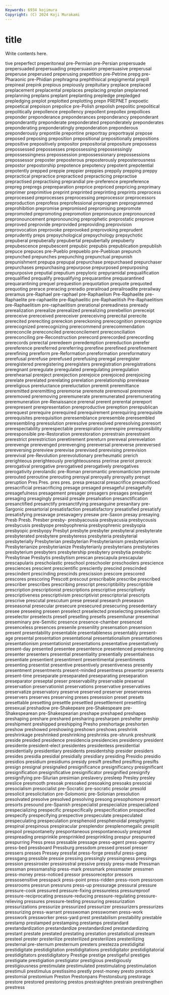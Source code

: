 ```yaml
---
Keywords: 6934 kojimura
Copyright: (C) 2024 Koji Murakami
---
```


# title

Write contents here.



tive preperfect preperitoneal
pre-Permian pre-Persian prepersuade prepersuaded prepersuading prepersuasion prepersuasive preperusal preperuse preperused
preperusing prepetition pre-Petrine prepg pre-Pharaonic pre-Phidian prephragma prephthisical prepigmental prepill
prepineal prepink prepious prepiously prepituitary preplace preplaced preplacement preplacental preplaces
preplacing preplan preplanned preplanning preplans preplant preplanting prepledge prepledged prepledging
preplot preplotted preplotting prepn PREPNET prepoetic prepoetical prepoison prepolice pre-Polish
prepolish prepolitic prepolitical prepolitically prepollence prepollency prepollent prepollex prepollices preponder
preponderance preponderances preponderancy preponderant preponderantly preponderate preponderated preponderately preponderates preponderating
preponderatingly preponderation preponderous preponderously prepontile prepontine preportray preportrayal prepose preposed
preposing preposition prepositional prepositionally prepositions prepositive prepositively prepositor prepositorial prepositure
prepossess prepossessed prepossesses prepossessing prepossessingly prepossessingness prepossession prepossessionary prepossessions prepossessor
preposter preposterous preposterously preposterousness prepostor prepostorship prepotence prepotency prepotent prepotential
prepotently prepped preppie preppier preppies preppily prepping preppy prepractical prepractice
prepracticed prepracticing prepractise prepractised prepractising preprandial pre-preference prepreference prepreg prepregs
prepreparation preprice prepriced prepricing preprimary preprimer preprimitive preprint preprinted preprinting
preprints preprocess preprocessed preprocesses preprocessing preprocessor preprocessors preproduction preprofess preprofessional
preprogram preprogrammed preprohibition prepromise prepromised prepromising prepromote prepromoted prepromoting prepromotion
prepronounce prepronounced prepronouncement prepronouncing preprophetic preprostatic preprove preproved preprovide preprovided
preproviding preprovision preprovocation preprovoke preprovoked preprovoking preprudent preprudently preps prepsychological
prepsychology prepsychotic prepuberal prepuberally prepubertal prepubertally prepuberty prepubescence prepubescent prepubic
prepubis prepublication prepublish prepuce prepuces pre-Pueblo prepueblo pre-Puebloan prepunch prepunched
prepunches prepunching prepunctual prepunish prepunishment prepupa prepupal prepurchase prepurchased prepurchaser
prepurchases prepurchasing prepurpose prepurposed prepurposing prepurposive preputial preputium prepyloric prepyramidal
prequalification prequalified prequalify prequalifying prequarantine prequarantined prequarantining prequel prequestion prequotation
prequote prequoted prequoting prerace preracing preradio prerailroad prerailroadite prerailway preramus
pre-Raphael pre-raphael pre-Raphaelism Pre-Raphaelite pre-Raphaelite pre-raphaelite pre-Raphaelitic pre-Raphaelitish Pre-Raphaelitism pre-Raphaelitism
pre-raphaelitism prerational prereadiness preready prerealization prerealize prerealized prerealizing prerebellion prereceipt
prereceive prereceived prereceiver prereceiving prerecital prerecite prerecited prereciting prereckon prereckoning
prerecognition prerecognize prerecognized prerecognizing prerecommend prerecommendation prereconcile prereconciled prereconcilement prereconciliation
prereconciling pre-Reconstruction prerecord prerecorded prerecording prerecords prerectal preredeem preredemption prereduction
prerefer prereference prereferred prereferring prerefine prerefined prerefinement prerefining prereform pre-Reformation
prereformation prereformatory prerefusal prerefuse prerefused prerefusing preregal preregister preregistered preregistering
preregisters preregistration preregistrations preregnant preregulate preregulated preregulating preregulation prerehearsal prereject
prerejection prerejoice prerejoiced prerejoicing prerelate prerelated prerelating prerelation prerelationship prerelease
prereligious prereluctance prereluctation preremit preremittance preremitted preremitting preremorse preremote preremoval
preremove preremoved preremoving preremunerate preremunerated preremunerating preremuneration pre-Renaissance prerenal prerent
prerental prereport prerepresent prerepresentation prereproductive prereption prerepublican prerequest prerequire prerequired
prerequirement prerequiring prerequisite prerequisites prerequisition preresemblance preresemble preresembled preresembling preresolution
preresolve preresolved preresolving preresort prerespectability prerespectable prerespiration prerespire preresponsibility preresponsible
pre-Restoration prerestoration prerestrain prerestraint prerestrict prerestriction preretirement prereturn prereveal prerevelation
prerevenge prerevenged prerevenging prereversal prereverse prereversed prereversing prereview prerevise prerevised
prerevising prerevision prerevival pre-Revolution prerevolutionary prerheumatic prerich prerighteous prerighteously prerighteousness
prerinse preriot prerock prerogatival prerogative prerogatived prerogatively prerogatives prerogativity prerolandic
pre-Roman preromantic preromanticism preroute prerouted preroutine prerouting preroyal preroyally preroyalty
prerupt preruption Pres Pres. pres pres. presa presacral presacrifice presacrificed
presacrificial presacrificing presage presaged presageful presagefully presagefulness presagement presager presagers
presages presagient presaging presagingly presaid presale presalvation presanctification presanctified presanctify
presanctifying presanguine presanitary pre-Sargonic presartorial presatisfaction presatisfactory presatisfied presatisfy presatisfying
presavage presavagery presaw pre-Saxon presay presaying Presb Presb. Presber presby-
presbyacousia presbyacusia presbycousis presbycusis presbyope presbyophrenia presbyophrenic presbyopia presbyopic presbyopy
Presbyt presbyte presbyter presbyteral presbyterate presbyterated presbytere presbyteress presbyteria presbyterial
presbyterially Presbyterian presbyterian Presbyterianism presbyterianism Presbyterianize presbyterianize Presbyterianly presbyterians presbyteries
presbyterium presbyters presbytership presbytery presbytia presbytic Presbytinae Presbytis presbytism prescan
prescapula prescapular prescapularis prescholastic preschool preschooler preschoolers prescience presciences prescient
prescientific presciently prescind prescinded prescindent prescinding prescinds prescission prescore prescored
prescores prescoring Prescott prescout prescribable prescribe prescribed prescriber prescribes prescribing
prescript prescriptibility prescriptible prescription prescriptionist prescriptions prescriptive prescriptively prescriptiveness prescriptivism
prescriptivist prescriptorial prescripts prescrive prescutal prescutum prese preseal presearch preseason
preseasonal presecular presecure presecured presecuring presedentary presee preseeing preseen preselect
preselected preselecting preselection preselector preselects presell preselling presells presemilunar preseminal
preseminary pre-Semitic presence presence-chamber presenced presenceless presences presenile presenility presensation
presension present presentability presentable presentableness presentably present-age presental presentation presentational
presentationalism presentationes presentationism presentationist presentations presentative presentatively present-day presented presentee
presentence presentenced presentencing presenter presenters presential presentiality presentially presentialness presentiate
presentient presentiment presentimental presentiments presenting presentist presentive presentively presentiveness presently
presentment presentments present-minded presentness presentor presents present-time preseparate preseparated preseparating
preseparation preseparator preseptal preser preservability preservable preserval preservation preservationist preservations
preservative preservatives preservatize preservatory preserve preserved preserver preserveress preservers preserves
preserving preses presession preset presets presettable presetting presettle presettled presettlement
presettling presexual preshadow pre-Shakepeare pre-Shakespeare pre-Shakespearean pre-Shakespearian preshape preshaped preshapes
preshaping preshare preshared presharing presharpen preshelter preship preshipment preshipped preshipping
Presho preshortage preshorten preshow preshowed preshowing preshown preshows preshrink preshrinkage
preshrinked preshrinking preshrinks pre-shrunk preshrunk preside presided presidence presidencia presidencies
presidency president presidente president-elect presidentes presidentess presidential presidentially presidentiary presidents
presidentship presider presiders presides presidia presidial presidially presidiary presiding Presidio
presidio presidios presidium presidiums presidy presift presifted presifting presifts presign
presignal presignaled presignificance presignificancy presignificant presignification presignificative presignificator presignified presignify
presignifying pre-Silurian presimian preslavery presleep Presley presley preslice presmooth presoak
presoaked presoaking presoaks presocial presocialism presocialist pre-Socratic pre-socratic presolar presold
presolicit presolicitation pre-Solomonic pre-Solonian presolution presolvated presolve presolved presolving presong
presophomore presort presorts presound pre-Spanish prespecialist prespecialize prespecialized prespecializing prespecific
prespecifically prespecification prespecified prespecify prespecifying prespective prespeculate prespeculated prespeculating prespeculation
presphenoid presphenoidal presphygmic prespinal prespinous prespiracular presplendor presplenomegalic presplit prespoil
prespontaneity prespontaneous prespontaneously prespread prespreading presprinkle presprinkled presprinkling prespur prespurred
prespurring Press press pressable pressage press-agent press-agentry press-bed pressboard Pressburg
pressdom pressed pressel presser pressers presses Pressey pressfat press-forge pressful
press-gang pressgang pressible pressie pressing pressingly pressingness pressings pression pressiroster
pressirostral pressive pressly press-made Pressman pressman pressmanship press-mark pressmark pressmaster
pressmen press-money press-noticed pressor pressoreceptor pressors pressosensitive presspack press-point press-ridden
press-room pressroom pressrooms pressrun pressruns press-up pressurage pressural pressure pressure-cook
pressured pressure-fixing pressureless pressureproof pressure-reciprocating pressure-reducing pressure-regulating pressure-relieving pressures pressure-testing
pressuring pressurization pressurizations pressurize pressurized pressurizer pressurizers pressurizes pressurizing press-warrant
presswoman presswomen press-work presswork pressworker press-yard prest prestabilism prestability prestable
prestamp prestamped prestamping prestamps prestandard prestandardization prestandardize prestandardized prestandardizing prestant
prestate prestated prestating prestation prestatistical presteam presteel prester presterilize presterilized
presterilizes presterilizing presternal pre-sternum presternum presters prestezza prestidigital prestidigitate prestidigitation
prestidigitations prestidigitator prestidigitatorial prestidigitators prestidigitatory Prestige prestige prestigeful prestiges prestigiate
prestigiation prestigiator prestigious prestigiously prestigiousness prestimulate prestimulated prestimulating prestimulation prestimuli
prestimulus prestissimo prestly prest-money presto prestock prestomial prestomium Preston Prestonpans
Prestonsburg prestorage prestore prestored prestoring prestos prestraighten prestrain prestrengthen prestress
